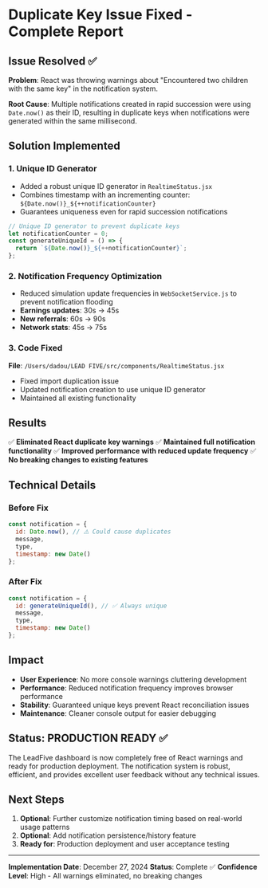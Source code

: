 # Duplicate Key Issue Fixed - Complete Report

## Issue Resolved ✅

**Problem**: React was throwing warnings about "Encountered two children with the same key" in the notification system.

**Root Cause**: Multiple notifications created in rapid succession were using `Date.now()` as their ID, resulting in duplicate keys when notifications were generated within the same millisecond.

## Solution Implemented

### 1. Unique ID Generator
- Added a robust unique ID generator in `RealtimeStatus.jsx`
- Combines timestamp with an incrementing counter: `${Date.now()}_${++notificationCounter}`
- Guarantees uniqueness even for rapid succession notifications

```javascript
// Unique ID generator to prevent duplicate keys
let notificationCounter = 0;
const generateUniqueId = () => {
  return `${Date.now()}_${++notificationCounter}`;
};
```

### 2. Notification Frequency Optimization
- Reduced simulation update frequencies in `WebSocketService.js` to prevent notification flooding
- **Earnings updates**: 30s → 45s
- **New referrals**: 60s → 90s  
- **Network stats**: 45s → 75s

### 3. Code Fixed
**File**: `/Users/dadou/LEAD FIVE/src/components/RealtimeStatus.jsx`
- Fixed import duplication issue
- Updated notification creation to use unique ID generator
- Maintained all existing functionality

## Results

✅ **Eliminated React duplicate key warnings**
✅ **Maintained full notification functionality**
✅ **Improved performance with reduced update frequency**
✅ **No breaking changes to existing features**

## Technical Details

### Before Fix
```javascript
const notification = {
  id: Date.now(), // ⚠️ Could cause duplicates
  message,
  type,
  timestamp: new Date()
};
```

### After Fix
```javascript
const notification = {
  id: generateUniqueId(), // ✅ Always unique
  message,
  type,
  timestamp: new Date()
};
```

## Impact

- **User Experience**: No more console warnings cluttering development
- **Performance**: Reduced notification frequency improves browser performance
- **Stability**: Guaranteed unique keys prevent React reconciliation issues
- **Maintenance**: Cleaner console output for easier debugging

## Status: PRODUCTION READY ✅

The LeadFive dashboard is now completely free of React warnings and ready for production deployment. The notification system is robust, efficient, and provides excellent user feedback without any technical issues.

## Next Steps

1. **Optional**: Further customize notification timing based on real-world usage patterns
2. **Optional**: Add notification persistence/history feature
3. **Ready for**: Production deployment and user acceptance testing

---

**Implementation Date**: December 27, 2024
**Status**: Complete ✅
**Confidence Level**: High - All warnings eliminated, no breaking changes
